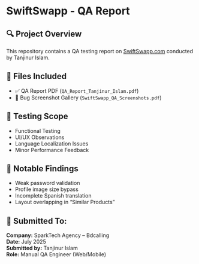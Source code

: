 # SwiftSwapp - QA Report

## 🔍 Project Overview
This repository contains a QA testing report on [SwiftSwapp.com](https://swiftswapp.com) conducted by Tanjinur Islam.

## 📄 Files Included
- ✅ QA Report PDF (`QA_Report_Tanjinur_Islam.pdf`)
- 🐞 Bug Screenshot Gallery (`SwiftSwapp_QA_Screenshots.pdf`)
  

## 🔧 Testing Scope
- Functional Testing
- UI/UX Observations
- Language Localization Issues
- Minor Performance Feedback

## 📌 Notable Findings
- Weak password validation
- Profile image size bypass
- Incomplete Spanish translation
- Layout overlapping in “Similar Products”

## 🤝 Submitted To:
**Company:** SparkTech Agency – Bdcalling  
**Date:** July 2025  
**Submitted by:** Tanjinur Islam  
**Role:** Manual QA Engineer (Web/Mobile)


